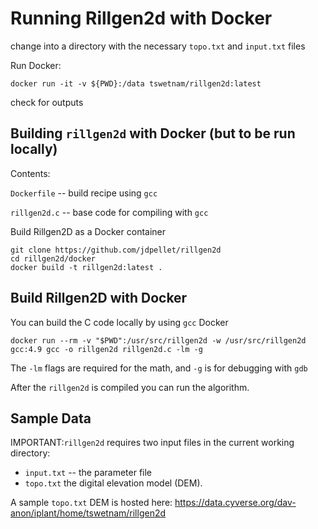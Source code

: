 # Running Rillgen2d with Docker

change into a directory with the necessary `topo.txt` and `input.txt` files

Run Docker:

```
docker run -it -v ${PWD}:/data tswetnam/rillgen2d:latest
```

check for outputs

## Building `rillgen2d` with Docker (but to be run locally)

Contents: 

`Dockerfile` -- build recipe using `gcc`

`rillgen2d.c` -- base code for compiling with `gcc`

Build Rillgen2D as a Docker container

```
git clone https://github.com/jdpellet/rillgen2d
cd rillgen2d/docker
docker build -t rillgen2d:latest .
```

## Build Rillgen2D with Docker

You can build the C code locally by using `gcc` Docker

```
docker run --rm -v "$PWD":/usr/src/rillgen2d -w /usr/src/rillgen2d gcc:4.9 gcc -o rillgen2d rillgen2d.c -lm -g      
```

The `-lm` flags are required for the math, and `-g` is for debugging with `gdb`

After the `rillgen2d` is compiled you can run the algorithm. 

## Sample Data

IMPORTANT:`rillgen2d` requires two input files in the current working directory:

  * `input.txt` -- the parameter file
  * `topo.txt` the digital elevation model (DEM). 
  
A sample `topo.txt` DEM is hosted here: https://data.cyverse.org/dav-anon/iplant/home/tswetnam/rillgen2d
